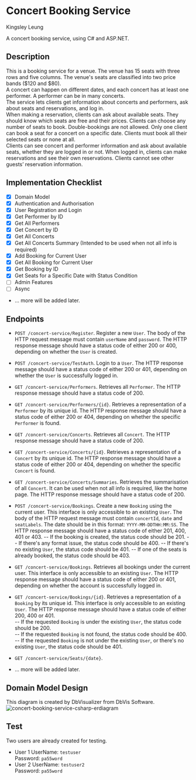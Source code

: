 # Concert Booking Service  
Kingsley Leung  

A concert booking service, using C# and ASP.NET.  

## Description  
This is a booking service for a venue. The venue has 15 seats with three rows and five columns. The venue's seats are classified into two price bands ($120 and $80).  
A concert can happen on different dates, and each concert has at least one performer. A performer can be in many concerts.  
The service lets clients get information about concerts and performers, ask about seats and reservations, and log in.  
When making a reservation, clients can ask about available seats. They should know which seats are free and their prices. Clients can choose any number of seats to book. Double-bookings are not allowed. Only one client can book a seat for a concert on a specific date. Clients must book all their selected seats or none at all.  
Clients can see concert and performer information and ask about available seats, whether they are logged in or not. When logged in, clients can make reservations and see their own reservations. Clients cannot see other guests’ reservation information.  

## Implementation Checklist
- [x] Domain Model  
- [x] Authentication and Authorisation  
- [x] User Registration and Login  
- [x] Get Performer by ID  
- [x] Get All Performers  
- [x] Get Concert by ID  
- [x] Get All Concerts  
- [x] Get All Concerts Summary (Intended to be used when not all info is required)  
- [x] Add Booking for Current User  
- [x] Get All Booking for Current User  
- [x] Get Booking by ID  
- [x] Get Seats for a Specific Date with Status Condition  
- [ ] Admin Features  
- [ ] Async  
- ... more will be added later.

## Endpoints  
- `POST /concert-service/Register`. Register a new `User`. The body of the HTTP request message must contain `userName` and `password`. The HTTP response message should have a status code of either 200 or 400, depending on whether the `User` is created.  
- `POST /concert-service/TestAuth`. Login to a `User`. The HTTP response message should have a status code of either 200 or 401, depending on whether the `User` is successfully logged in.  
- `GET /concert-service/Performers`. Retrieves all `Performer`. The HTTP response message should have a status code of 200.  
- `GET /concert-service/Performers/{id}`. Retrieves a representation of a `Performer` by its unique id. The HTTP response message should have a status code of either 200 or 404, depending on whether the specific `Performer` is found.  
- `GET /concert-service/Concerts`. Retrieves all `Concert`. The HTTP response message should have a status code of 200.  
- `GET /concert-service/Concerts/{id}`. Retrieves a representation of a `Concert` by its unique id.  The HTTP response message should have a status code of either 200 or 404, depending on whether the specific `Concert` is found.  
- `GET /concert-service/Concerts/Summaries`. Retrieves the summarisation of all `Concert`. It can be used when not all info is required, like the home page. The HTTP response message should have a status code of 200.  
- `POST /concert-service/Bookings`. Create a new `Booking` using the current user. This interface is only accessible to an existing `User`. The body of the HTTP request message must contain `concertId`, `date` and `seatLabels`. The date should be in this format: `YYYY-MM-DDTHH:MM:SS`. The HTTP response message should have a status code of either 201, 400, 401 or 403. 
-- If the booking is created, the status code should be 201. 
-- If there's any format issue, the status code should be 400. 
-- If there's no existing `User`, the status code should be 401.
-- If one of the seats is already booked, the status code should be 403.  
- `GET /concert-service/Bookings`. Retrieves all bookings under the current user. This interface is only accessible to an existing `User`. The HTTP response message should have a status code of either 200 or 401, depending on whether the account is successfully logged in.  
- `GET /concert-service/Bookings/{id}`. Retrieves a representation of a `Booking` by its unique id. This interface is only accessible to an existing `User`. The HTTP response message should have a status code of either 200, 400 or 401.  
-- If the requested `Booking` is under the existing `User`, the status code should be 200.  
-- If the requested `Booking` is not found, the status code should be 400.  
-- If the requested `Booking` is not under the existing `User`, or there's no existing `User`, the status code should be 401.  
- `GET /concert-service/Seats/{date}`.  

- ... more will be added later.

## Domain Model Design
This diagram is created by DbVisualizer from DbVis Software.  
![concert-booking-service-csharp-erdiagram](https://github.com/user-attachments/assets/80c28041-debb-4260-b20e-3666a5c4c032)

## Test
Two users are already created for testing.  
- User 1
UserName: `testuser`  
Password: `pa55word`  
- User 2
UserName: `testuser2`  
Password: `pa55word`  
